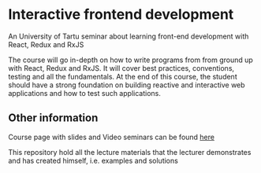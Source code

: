 # Interactive frontend development
An University of Tartu seminar about learning front-end development with React, Redux and RxJS

The course will go in-depth on how to write programs from from ground up with React, Redux and RxJS. It will cover best practices, conventions, testing and all the fundamentals. At the end of this course, the student should have a strong foundation on building reactive and interactive web applications and how to test such applications.

## Other information
Course page with slides and Video seminars can be found [here](https://courses.cs.ut.ee/2016/react/spring/)

This repository hold all the lecture materials that the lecturer demonstrates and has created himself, i.e. examples and solutions
